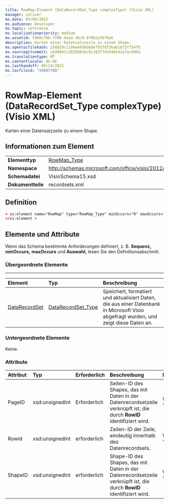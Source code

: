 ```yaml
---
title: RowMap-Element (DataRecordSet_Type complexType) (Visio XML)
manager: soliver
ms.date: 03/09/2015
ms.audience: Developer
ms.topic: reference
ms.localizationpriority: medium
ms.assetid: f90dc76b-7f0b-dead-38c0-97062a7b76a6
description: Karten einer Datensatzzeile zu einem Shape.
ms.openlocfilehash: 250829c1199e4936bbdef91fdf3ba61873ff54fb
ms.sourcegitcommit: a1d9041c20256616c9c183f7d1049142a7ac6991
ms.translationtype: MT
ms.contentlocale: de-DE
ms.lasthandoff: 09/24/2021
ms.locfileid: "59607780"
---
```

# <a name="rowmap-element-datarecordset_type-complextype-visio-xml"></a>RowMap-Element (DataRecordSet_Type complexType) (Visio XML)

Karten einer Datensatzzeile zu einem Shape.
  
## <a name="element-information"></a>Informationen zum Element

|||
|:-----|:-----|
|**Elementtyp** <br/> |[RowMap_Type](rowmap_type-complextypevisio-xml.md) <br/> |
|**Namespace** <br/> |http://schemas.microsoft.com/office/visio/2012/main  <br/> |
|**Schemadatei** <br/> |VisioSchema15.xsd  <br/> |
|**Dokumentteile** <br/> |recordsets.xml  <br/> |
   
## <a name="definition"></a>Definition

```XML
< xs:element name="RowMap" type="RowMap_Type" minOccurs="0" maxOccurs="unbounded" >
</xs:element >
```

## <a name="elements-and-attributes"></a>Elemente und Attribute

Wenn das Schema bestimmte Anforderungen definiert, z. B. **Sequenz,** **minOccurs,** **maxOccurs** und **Auswahl,** lesen Sie den Definitionsabschnitt. 
  
### <a name="parent-elements"></a>Übergeordnete Elemente

****

|**Element**|**Typ**|**Beschreibung**|
|:-----|:-----|:-----|
|[DataRecordSet](datarecordset-element-datarecordsets_type-complextypevisio-xml.md) <br/> |[DataRecordSet_Type](datarecordset_type-complextypevisio-xml.md) <br/> |Speichert, formatiert und aktualisiert Daten, die aus einer Datenbank in Microsoft Visio abgefragt wurden, und zeigt diese Daten an.  <br/> |
   
### <a name="child-elements"></a>Untergeordnete Elemente

Keine.
  
### <a name="attributes"></a>Attribute

|**Attribut**|**Typ**|**Erforderlich**|**Beschreibung**|**Mögliche Werte**|
|:-----|:-----|:-----|:-----|:-----|
|PageID  <br/> |xsd:unsignedInt  <br/> |Erforderlich  <br/> |Seiten-ID des Shapes, das mit Daten in der Datenrecordsetzeile verknüpft ist, die durch **RowID** identifiziert wird.  <br/> |Werte des Typs "xsd:unsignedInt".  <br/> |
|Rowid  <br/> |xsd:unsignedInt  <br/> |erforderlich  <br/> |Zeilen-ID der Zeile, eindeutig innerhalb des Datenrecordsets.  <br/> |Werte des Typs "xsd:unsignedInt".  <br/> |
|ShapeID  <br/> |xsd:unsignedInt  <br/> |erforderlich  <br/> |Shape-ID des Shapes, das mit Daten in der Datenrecordsetzeile verknüpft ist, die durch **RowID** identifiziert wird.  <br/> |Werte des Typs "xsd:unsignedInt".  <br/> |
   

